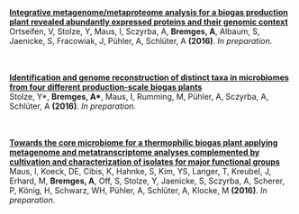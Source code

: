 <br/><br/>
**<a href="https://www.youtube.com/watch?v=DLzxrzFCyOs" target="_blank">Integrative metagenome/metaproteome analysis for a biogas production plant revealed abundantly expressed proteins and their genomic context</a>**  
Ortseifen, V, Stolze, Y, Maus, I, Sczyrba, A, __Bremges, A__, Albaum, S, Jaenicke, S, Fracowiak, J, Pühler, A, Schlüter, A **(2016)**. *In preparation.*

<br/><br/>
**<a href="https://www.youtube.com/watch?v=DLzxrzFCyOs" target="_blank">Identification and genome reconstruction of distinct taxa in microbiomes  from four different production-scale biogas plants</a>**  
Stolze, Y\*, __Bremges, A\*__, Maus, I, Rumming, M, Pühler, A, Sczyrba, A, Schlüter, A **(2016)**. *In preparation.*

<br/><br/>
**<a href="https://www.youtube.com/watch?v=DLzxrzFCyOs" target="_blank">Towards the core microbiome for a thermophilic biogas plant applying metagenome and metatranscriptome analyses complemented by cultivation and characterization of isolates for major functional groups</a>**  
Maus, I, Koeck, DE, Cibis, K, Hahnke, S, Kim, YS, Langer, T, Kreubel, J, Erhard, M, __Bremges, A__, Off, S, Stolze, Y, Jaenicke, S, Sczyrba, A, Scherer, P, König, H, Schwarz, WH, Pühler, A, Schlüter, A, Klocke, M **(2016)**. *In preparation.*
